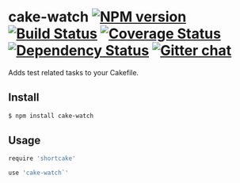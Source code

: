 # cake-watch [![NPM version][npm-img]][npm-url] [![Build Status][travis-img]][travis-url] [![Coverage Status][coveralls-img]][coveralls-url] [![Dependency Status][dependency-img]][dependency-url] [![Gitter chat][gitter-img]][gitter-url]
Adds test related tasks to your Cakefile.

## Install
```bash
$ npm install cake-watch
```

## Usage
```coffee
require 'shortcake'

use 'cake-watch`'
```

[travis-img]:     https://img.shields.io/travis/zeekay/cake-watch.svg
[travis-url]:     https://travis-ci.org/zeekay/cake-watch
[coveralls-img]:  https://coveralls.io/repos/zeekay/cake-watch/badge.svg?branch=master&service=github
[coveralls-url]:  https://coveralls.io/github/zeekay/cake-watch?branch=master
[dependency-url]: https://david-dm.org/zeekay/cake-watch
[dependency-img]: https://david-dm.org/zeekay/cake-watch.svg
[npm-img]:        https://img.shields.io/npm/v/cake-watch.svg
[npm-url]:        https://www.npmjs.com/package/cake-watch
[gitter-img]:     https://badges.gitter.im/join-chat.svg
[gitter-url]:     https://gitter.im/zeekay/hi

<!-- not used -->
[downloads-img]:     https://img.shields.io/npm/dm/cake-watch.svg
[downloads-url]:     http://badge.fury.io/js/cake-watch
[devdependency-img]: https://david-dm.org/zeekay/cake-watch/dev-status.svg
[devdependency-url]: https://david-dm.org/zeekay/cake-watch#info=devDependencies
